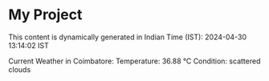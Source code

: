 # My Project

This content is dynamically generated in Indian Time (IST): 2024-04-30 13:14:02 IST


Current Weather in Coimbatore:
Temperature: 36.88 °C
Condition: scattered clouds

